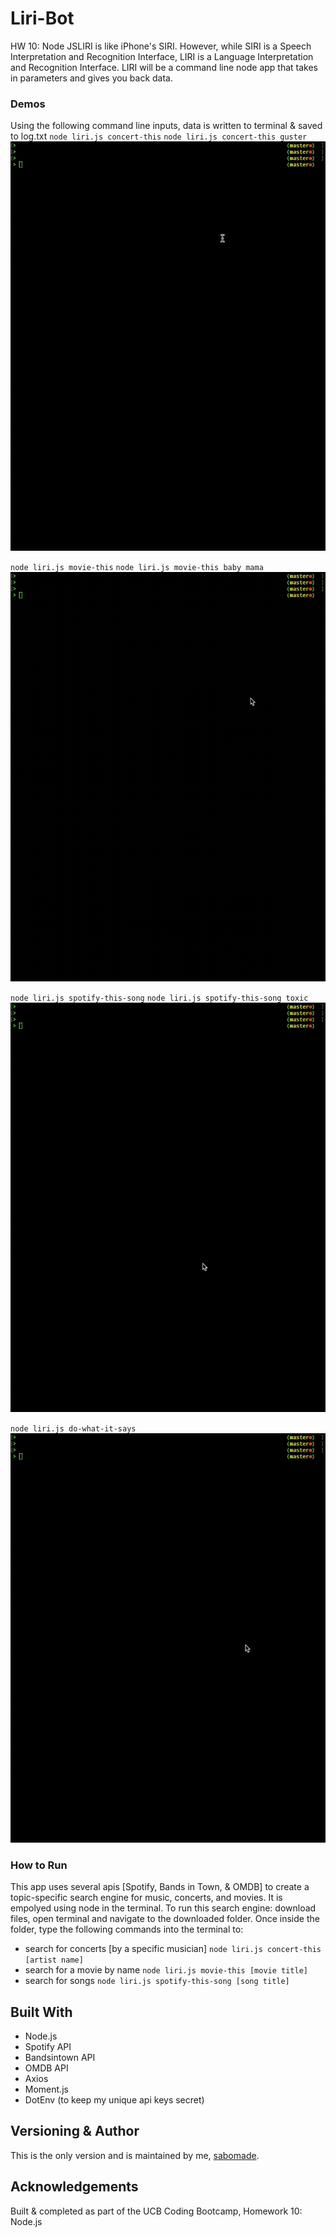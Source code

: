 # Liri-Bot
HW 10: Node JSLIRI is like iPhone's SIRI. However, while SIRI is a Speech Interpretation and Recognition Interface, LIRI is a Language Interpretation and Recognition Interface. LIRI will be a command line node app that takes in parameters and gives you back data.

### Demos 
Using the following command line inputs, data is written to terminal & saved to log.txt
`node liri.js concert-this`
`node liri.js concert-this guster`
![concert-this demo](concert-this.gif)

`node liri.js movie-this`
`node liri.js movie-this baby mama`
![movie-this demo](movie-this.gif)

`node liri.js spotify-this-song`
`node liri.js spotify-this-song toxic`
![spotify-this-song demo](spotify-this-song.gif)

`node liri.js do-what-it-says`
![do-what-it-says demo](do-what-it-says.gif)

### How to Run
This app uses several apis [Spotify, Bands in Town, & OMDB] to create a topic-specific search engine for music, concerts, and movies.  It is empolyed using node in the terminal. To run this search engine: download files, open terminal and navigate to the downloaded folder. Once inside the folder, type the following commands into the terminal to:
- search for concerts [by a specific musician] `node liri.js concert-this [artist name]`
- search for a movie by name `node liri.js movie-this [movie title]`
- search for songs `node liri.js spotify-this-song [song title]`

## Built With
* Node.js
* Spotify API
* Bandsintown API
* OMDB API
* Axios
* Moment.js
* DotEnv (to keep my unique api keys secret) 

## Versioning & Author
This is the only version and is maintained by me, [sabomade](https://github.com/sabomade).

## Acknowledgements
Built & completed as part of the UCB Coding Bootcamp, Homework 10: Node.js
